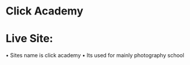 # Click Academy
# Live Site: 

• Sites name is click academy
• Its used for mainly photography school

